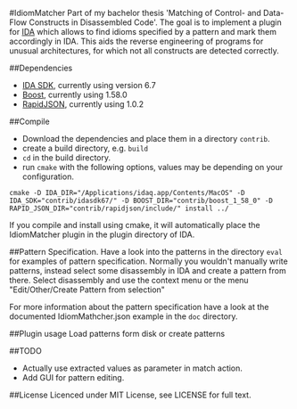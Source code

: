 #IdiomMatcher
Part of my bachelor thesis 'Matching of Control- and Data-Flow Constructs in Disassembled Code'.
The goal is to implement a plugin for [IDA](https://www.hex-rays.com/products/ida/index.shtml) which allows to find idioms specified by a pattern and mark them accordingly in IDA.
This aids the reverse engineering of programs for unusual architectures, for which not all constructs are detected correctly. 

##Dependencies
- [IDA SDK](https://www.hex-rays.com/products/ida/index.shtml), currently using version 6.7
- [Boost](http://www.boost.org), currently using 1.58.0
- [RapidJSON](https://github.com/miloyip/rapidjson/), currently using 1.0.2

##Compile
- Download the dependencies and place them in a directory ```contrib```.
- create a build directory, e.g. ```build```
- ```cd``` in the build directory.
- run ```cmake``` with the following options, values may be depending on your configuration.

```
cmake -D IDA_DIR="/Applications/idaq.app/Contents/MacOS" -D IDA_SDK="contrib/idasdk67/" -D BOOST_DIR="contrib/boost_1_58_0" -D RAPID_JSON_DIR="contrib/rapidjson/include/" install ../
```

If you compile and install using cmake, it will automatically place the IdiomMatcher plugin in the plugin directory of IDA.

##Pattern Specification.
Have a look into the patterns in the directory ```eval``` for examples of pattern specification.
Normally you wouldn't manually write patterns, instead select some disassembly in IDA and create a pattern from there.
Select disassembly and use the context menu or the menu "Edit/Other/Create Pattern from selection" 

For more information about the pattern specification have a look at the documented IdiomMathcher.json example in the ```doc``` directory.

##Plugin usage
Load patterns form disk or create patterns 

##TODO
- Actually use extracted values as parameter in match action.
- Add GUI for pattern editing.

##License
Licenced under MIT License, see LICENSE for full text.